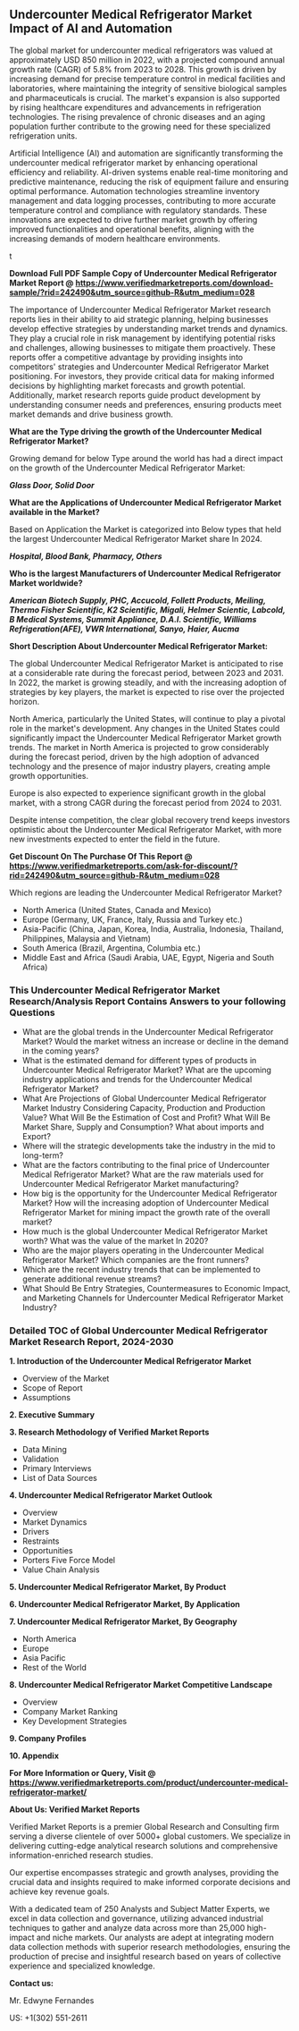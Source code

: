 <h2>Undercounter Medical Refrigerator Market Impact of AI and Automation</h2><p>The global market for undercounter medical refrigerators was valued at approximately USD 850 million in 2022, with a projected compound annual growth rate (CAGR) of 5.8% from 2023 to 2028. This growth is driven by increasing demand for precise temperature control in medical facilities and laboratories, where maintaining the integrity of sensitive biological samples and pharmaceuticals is crucial. The market's expansion is also supported by rising healthcare expenditures and advancements in refrigeration technologies. The rising prevalence of chronic diseases and an aging population further contribute to the growing need for these specialized refrigeration units.</p><p>Artificial Intelligence (AI) and automation are significantly transforming the undercounter medical refrigerator market by enhancing operational efficiency and reliability. AI-driven systems enable real-time monitoring and predictive maintenance, reducing the risk of equipment failure and ensuring optimal performance. Automation technologies streamline inventory management and data logging processes, contributing to more accurate temperature control and compliance with regulatory standards. These innovations are expected to drive further market growth by offering improved functionalities and operational benefits, aligning with the increasing demands of modern healthcare environments.</p>t</p><p id="" class=""><strong>Download Full PDF Sample Copy of Undercounter Medical Refrigerator Market Report @ <a href="https://www.verifiedmarketreports.com/download-sample/?rid=242490&utm_source=github-R&utm_medium=028" target="_blank">https://www.verifiedmarketreports.com/download-sample/?rid=242490&utm_source=github-R&utm_medium=028</a></strong></p><p>The importance of&nbsp;Undercounter Medical Refrigerator Market research reports lies in their ability to aid strategic planning, helping businesses develop effective strategies by understanding market trends and dynamics. They play a crucial role in risk management by identifying potential risks and challenges, allowing businesses to mitigate them proactively. These reports offer a competitive advantage by providing insights into competitors' strategies and Undercounter Medical Refrigerator Market positioning. For investors, they provide critical data for making informed decisions by highlighting market forecasts and growth potential. Additionally, market research reports guide product development by understanding consumer needs and preferences, ensuring products meet market demands and drive business growth.</p><p><strong>What are the&nbsp;Type driving the growth of the Undercounter Medical Refrigerator Market?</strong></p><p id="" class="">Growing demand for below Type around the world has had a direct impact on the growth of the Undercounter Medical Refrigerator Market:</p><em><strong>Glass Door, Solid Door</strong></em></p><strong>What are the&nbsp;Applications&nbsp;of Undercounter Medical Refrigerator Market available in the Market?</strong></p><p id="" class="">Based on Application the Market is categorized into Below types that held the largest Undercounter Medical Refrigerator Market share In 2024.</p><em><strong>Hospital, Blood Bank, Pharmacy, Others</strong></em></p><strong>Who is the largest Manufacturers of Undercounter Medical Refrigerator Market worldwide?</strong></p><p><em><strong>American Biotech Supply, PHC, Accucold, Follett Products, Meiling, Thermo Fisher Scientific, K2 Scientific, Migali, Helmer Scientic, Labcold, B Medical Systems, Summit Appliance, D.A.I. Scientific, Williams Refrigeration(AFE), VWR International, Sanyo, Haier, Aucma</strong></em></p><p id="" class=""><strong>Short Description About Undercounter Medical Refrigerator Market:</strong></p><p>The global Undercounter Medical Refrigerator Market is anticipated to rise at a considerable rate during the forecast period, between 2023 and 2031. In 2022, the market is growing steadily, and with the increasing adoption of strategies by key players, the market is expected to rise over the projected horizon.</p><p>North America, particularly the United States, will continue to play a pivotal role in the market's development. Any changes in the United States could significantly impact the Undercounter Medical Refrigerator Market growth trends. The market in North America is projected to grow considerably during the forecast period, driven by the high adoption of advanced technology and the presence of major industry players, creating ample growth opportunities.</p><p>Europe is also expected to experience significant growth in the global market, with a strong CAGR during the forecast period from 2024 to 2031.</p><p>Despite intense competition, the clear global recovery trend keeps investors optimistic about the Undercounter Medical Refrigerator Market, with more new investments expected to enter the field in the future.</p><p id="" class=""><strong>Get Discount On The Purchase Of This Report @ <a href="https://www.verifiedmarketreports.com/ask-for-discount/?rid=242490&utm_source=github-R&utm_medium=028" target="_blank">https://www.verifiedmarketreports.com/ask-for-discount/?rid=242490&utm_source=github-R&utm_medium=028</a></strong></p>Which regions are leading the Undercounter Medical Refrigerator Market?</p><ul><li>North America (United States, Canada and Mexico)</li><li>Europe (Germany, UK, France, Italy, Russia and Turkey etc.)</li><li>Asia-Pacific (China, Japan, Korea, India, Australia, Indonesia, Thailand, Philippines, Malaysia and Vietnam)</li><li>South America (Brazil, Argentina, Columbia etc.)</li><li>Middle East and Africa (Saudi Arabia, UAE, Egypt, Nigeria and South Africa)</li></ul><h3 id="" class="">This Undercounter Medical Refrigerator Market Research/Analysis Report Contains Answers to your following Questions</h3><ul><li>What are the global trends in the Undercounter Medical Refrigerator Market? Would the market witness an increase or decline in the demand in the coming years?</li><li>What is the estimated demand for different types of products in Undercounter Medical Refrigerator Market? What are the upcoming industry applications and trends for the Undercounter Medical Refrigerator Market?</li><li>What Are Projections of Global Undercounter Medical Refrigerator Market Industry Considering Capacity, Production and Production Value? What Will Be the Estimation of Cost and Profit? What Will Be Market Share, Supply and Consumption? What about imports and Export?</li><li>Where will the strategic developments take the industry in the mid to long-term?</li><li>What are the factors contributing to the final price of Undercounter Medical Refrigerator Market? What are the raw materials used for Undercounter Medical Refrigerator Market manufacturing?</li><li>How big is the opportunity for the Undercounter Medical Refrigerator Market? How will the increasing adoption of Undercounter Medical Refrigerator Market for mining impact the growth rate of the overall market?</li><li>How much is the global Undercounter Medical Refrigerator Market worth? What was the value of the market In 2020?</li><li>Who are the major players operating in the Undercounter Medical Refrigerator Market? Which companies are the front runners?</li><li>Which are the recent industry trends that can be implemented to generate additional revenue streams?</li><li>What Should Be Entry Strategies, Countermeasures to Economic Impact, and Marketing Channels for Undercounter Medical Refrigerator Market Industry?</li></ul><h3 id="" class="">Detailed TOC of Global Undercounter Medical Refrigerator Market Research Report, 2024-2030</h3><p id="" class=""><strong>1. Introduction of the Undercounter Medical Refrigerator Market</strong></p><ul><li>Overview of the Market</li><li>Scope of Report</li><li>Assumptions</li></ul><p id="" class=""><strong>2. Executive Summary</strong></p><p id="" class=""><strong>3. Research Methodology of Verified Market Reports</strong></p><ul><li>Data Mining</li><li>Validation</li><li>Primary Interviews</li><li>List of Data Sources</li></ul><p id="" class=""><strong>4. Undercounter Medical Refrigerator Market Outlook</strong></p><ul><li>Overview</li><li>Market Dynamics</li><li>Drivers</li><li>Restraints</li><li>Opportunities</li><li>Porters Five Force Model</li><li>Value Chain Analysis</li></ul><p id="" class=""><strong>5. Undercounter Medical Refrigerator Market, By Product</strong></p><p id="" class=""><strong>6. Undercounter Medical Refrigerator Market, By Application</strong></p><p id="" class=""><strong>7. Undercounter Medical Refrigerator Market, By Geography</strong></p><ul><li>North America</li><li>Europe</li><li>Asia Pacific</li><li>Rest of the World</li></ul><p id="" class=""><strong>8. Undercounter Medical Refrigerator Market Competitive Landscape</strong></p><ul><li>Overview</li><li>Company Market Ranking</li><li>Key Development Strategies</li></ul><p id="" class=""><strong>9. Company Profiles</strong></p><p id="" class=""><strong>10. Appendix</strong></p><p id="" class=""><strong>For More Information or Query, Visit @ <a href="https://www.verifiedmarketreports.com/product/undercounter-medical-refrigerator-market/" target="_blank">https://www.verifiedmarketreports.com/product/undercounter-medical-refrigerator-market/</a></strong></p><p id="" class=""><strong>About Us: Verified Market Reports</strong></p><p id="" class="">Verified Market Reports is a premier Global Research and Consulting firm serving a diverse clientele of over 5000+ global customers. We specialize in delivering cutting-edge analytical research solutions and comprehensive information-enriched research studies.</p><p id="" class="">Our expertise encompasses strategic and growth analyses, providing the crucial data and insights required to make informed corporate decisions and achieve key revenue goals.</p><p id="" class="">With a dedicated team of 250 Analysts and Subject Matter Experts, we excel in data collection and governance, utilizing advanced industrial techniques to gather and analyze data across more than 25,000 high-impact and niche markets. Our analysts are adept at integrating modern data collection methods with superior research methodologies, ensuring the production of precise and insightful research based on years of collective experience and specialized knowledge.</p><p id="" class=""><strong>Contact us:</strong></p><p id="" class="">Mr. Edwyne Fernandes</p><p id="" class="">US: +1(302) 551-2611</p>